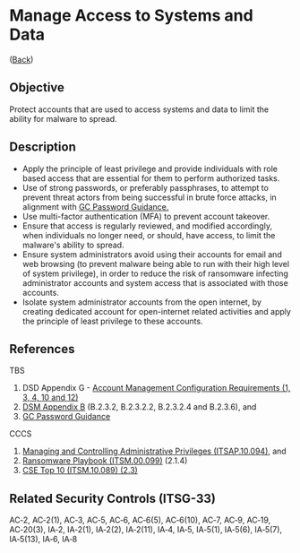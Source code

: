 # Manage Access to Systems and Data

([Back](/README.md#guidelines))

## Objective

Protect accounts that are used to access systems and data to limit the ability for malware to spread.

## Description

- Apply the principle of least privilege and provide individuals with role based access that are essential for them to perform authorized tasks.
- Use of strong passwords, or preferably passphrases, to attempt to prevent threat actors from being successful in brute force attacks, in alignment with [GC Password Guidance.](https://www.canada.ca/en/government/system/digital-government/online-security-privacy/password-guidance.html#appC)
- Use multi-factor authentication (MFA) to prevent account takeover.
- Ensure that access is regularly reviewed, and modified accordingly, when individuals no longer need, or should, have access, to limit the malware's ability to spread.
- Ensure system administrators avoid using their accounts for email and web browsing (to prevent malware being able to run with their high level of system privilege), in order to reduce the risk of ransomware infecting administrator accounts and system access that is associated with those accounts.
- Isolate system administrator accounts from the open internet, by creating dedicated account for open-internet related activities and apply the principle of least privilege to these accounts.

## References

TBS

1. DSD Appendix G - [Account Management Configuration Requirements (1, 3, 4, 10 and 12)](https://www.gcpedia.gc.ca/gcwiki/images/2/2a/Appendix_G_-_Standard_on_Enterprise_IT_Service_Common_Updates_-_20210924.pdf)
2. [DSM Appendix B](https://www.tbs-sct.gc.ca/pol/doc-eng.aspx?id=32611&section=procedure&p=B#appB) (B.2.3.2, B.2.3.2.2, B.2.3.2.4 and B.2.3.6), and
3. [GC Password Guidance](https://www.canada.ca/en/government/system/digital-government/online-security-privacy/password-guidance.html#appC)

CCCS

1. [Managing and Controlling Administrative Privileges (ITSAP.10.094)](https://cyber.gc.ca/en/guidance/managing-and-controlling-administrative-privileges-itsap10094), and
2. [Ransomware Playbook (ITSM.00.099)](https://cyber.gc.ca/en/guidance/ransomware-playbook-itsm00099) (2.1.4)
3. [CSE Top 10 (ITSM.10.089) (2.3)](https://cyber.gc.ca/en/guidance/top-10-it-security-actions-protect-internet-connected-networks-and-information-itsm10089)

## Related Security Controls (ITSG-33)

AC‑2, AC‑2(1), AC‑3, AC‑5, AC‑6, AC‑6(5), AC‑6(10), AC‑7, AC‑9, AC‑19, AC‑20(3), IA‑2, IA‑2(1), IA‑2(2), IA‑2(11), IA‑4, IA‑5, IA‑5(1), IA‑5(6), IA‑5(7), IA‑5(13), IA‑6, IA‑8

